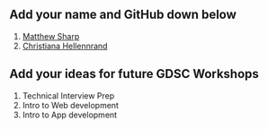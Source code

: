 ## Add your name and GitHub down below

1. [Matthew Sharp](https://github.com/MattSharp05)
2. [Christiana Hellennrand](https://github.com/ChristianaMH)


## Add your ideas for future GDSC Workshops

1. Technical Interview Prep
2. Intro to Web development
3. Intro to App development

